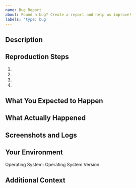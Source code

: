 ```yaml
---
name: Bug Report
about: Found a bug? Create a report and help us improve!
labels: 'type: bug'
---
```


## Description
<!-- A clear and concise description of what the bug is. -->



## Reproduction Steps

1.
2.
3.
4.

## What You Expected to Happen
<!-- A clear and concise description of what you expected to happen. -->



## What Actually Happened
<!-- A clear and concise description of what actually happened. -->



## Screenshots and Logs
<!-- If applicable, add screenshots to help explain your problem. Any relevant logs would be helpful as well. -->



## Your Environment

Operating System:
Operating System Version:



## Additional Context
<!-- Add any other context about the problem here. -->
